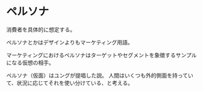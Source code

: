 # ペルソナ

消費者を具体的に想定する。

ペルソナとかはデザインよりもマーケティング用語。

マーケティングにおけるペルソナはターゲットやセグメントを象徴するサンプルになる仮想の相手。

ペルソナ（仮面）はユングが提唱した説。
人間はいくつも外的側面を持っていて、状況に応じてそれを使い分けている、と考える。
